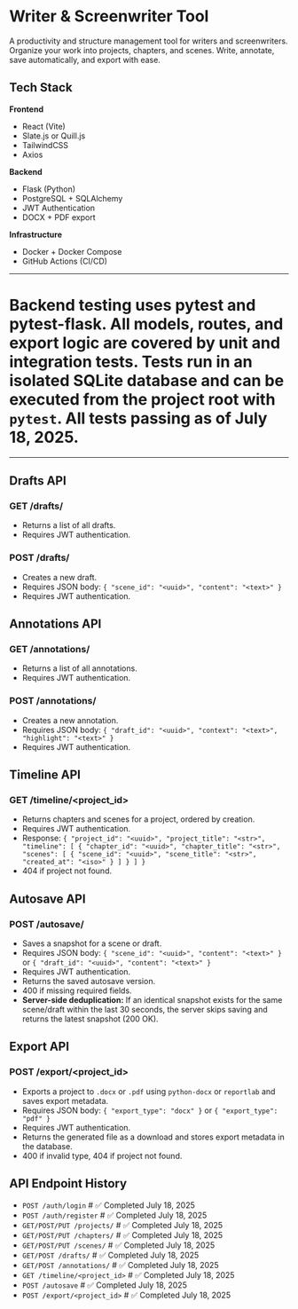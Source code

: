 # Writer & Screenwriter Tool

A productivity and structure management tool for writers and screenwriters. Organize your work into projects, chapters, and scenes. Write, annotate, save automatically, and export with ease.

## Tech Stack

**Frontend**
- React (Vite)
- Slate.js or Quill.js
- TailwindCSS
- Axios

**Backend**
- Flask (Python)
- PostgreSQL + SQLAlchemy
- JWT Authentication
- DOCX + PDF export

**Infrastructure**
- Docker + Docker Compose
- GitHub Actions (CI/CD)

---


# Backend testing uses pytest and pytest-flask. All models, routes, and export logic are covered by unit and integration tests. Tests run in an isolated SQLite database and can be executed from the project root with `pytest`. All tests passing as of July 18, 2025.

---

## Drafts API

### GET /drafts/
- Returns a list of all drafts.
- Requires JWT authentication.

### POST /drafts/
- Creates a new draft.
- Requires JSON body: `{ "scene_id": "<uuid>", "content": "<text>" }`
- Requires JWT authentication.

## Annotations API

### GET /annotations/
- Returns a list of all annotations.
- Requires JWT authentication.

### POST /annotations/
- Creates a new annotation.
- Requires JSON body: `{ "draft_id": "<uuid>", "context": "<text>", "highlight": "<text>" }`
- Requires JWT authentication.

## Timeline API

### GET /timeline/<project_id>
- Returns chapters and scenes for a project, ordered by creation.
- Requires JWT authentication.
- Response: `{ "project_id": "<uuid>", "project_title": "<str>", "timeline": [ { "chapter_id": "<uuid>", "chapter_title": "<str>", "scenes": [ { "scene_id": "<uuid>", "scene_title": "<str>", "created_at": "<iso>" } ] } ] }`
- 404 if project not found.

## Autosave API

### POST /autosave/
- Saves a snapshot for a scene or draft.
- Requires JSON body: `{ "scene_id": "<uuid>", "content": "<text>" }` or `{ "draft_id": "<uuid>", "content": "<text>" }`
- Requires JWT authentication.
- Returns the saved autosave version.
- 400 if missing required fields.
- **Server-side deduplication:** If an identical snapshot exists for the same scene/draft within the last 30 seconds, the server skips saving and returns the latest snapshot (200 OK).

## Export API

### POST /export/<project_id>
- Exports a project to `.docx` or `.pdf` using `python-docx` or `reportlab` and saves export metadata.
- Requires JSON body: `{ "export_type": "docx" }` or `{ "export_type": "pdf" }`
- Requires JWT authentication.
- Returns the generated file as a download and stores export metadata in the database.
- 400 if invalid type, 404 if project not found.

## API Endpoint History

- `POST /auth/login`  # ✅ Completed July 18, 2025
- `POST /auth/register`  # ✅ Completed July 18, 2025
- `GET/POST/PUT /projects/`  # ✅ Completed July 18, 2025
- `GET/POST/PUT /chapters/`  # ✅ Completed July 18, 2025
- `GET/POST/PUT /scenes/`  # ✅ Completed July 18, 2025
- `GET/POST /drafts/`  # ✅ Completed July 18, 2025
- `GET/POST /annotations/`  # ✅ Completed July 18, 2025
- `GET /timeline/<project_id>`  # ✅ Completed July 18, 2025
- `POST /autosave`  # ✅ Completed July 18, 2025
- `POST /export/<project_id>`  # ✅ Completed July 18, 2025